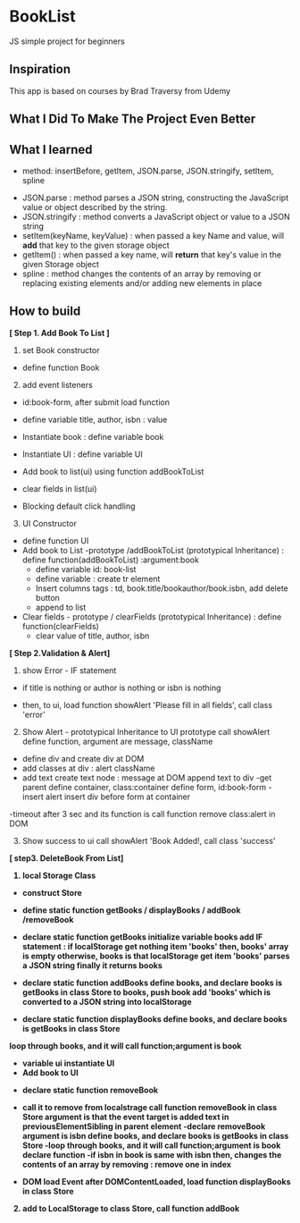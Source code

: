 # BookList
 JS simple project for beginners

## Inspiration
This app is based on courses by Brad Traversy from Udemy

## What I Did To Make The Project Even Better


## What I learned
* method: insertBefore, getItem, JSON.parse, JSON.stringify, setItem, spline

- JSON.parse : method parses a JSON string, constructing the JavaScript value or object described by the string.
- JSON.stringify : method converts a JavaScript object or value to a JSON string
- setItem(keyName, keyValue) : when passed a key Name and value, will <strong>add</strong> that key to the given storage object
- getItem() : when passed a key name, will <strong>return</strong> that key's value in the given Storage object
- spline : method changes the contents of an array by removing or replacing existing elements and/or adding new elements in place


## How to build
<strong> [ Step 1. Add Book To List ] </strong>

1. set Book constructor
- define function Book

2. add event listeners
- id:book-form, after submit load function
- define variable title, author, isbn : value
- Instantiate book : define variable book

- Instantiate UI : define variable UI

- Add book to list(ui) using function addBookToList

- clear fields in list(ui)

- Blocking default click handling

3. UI Constructor
- define function UI
- Add book to List -prototype /addBookToList (prototypical Inheritance)
 : define function(addBookToList) :argument:book
   - define variable id: book-list
   - define variable : create tr element
   - Insert columns tags
     : td, book.title/bookauthor/book.isbn, add delete button
   - append to list
- Clear fields - prototype / clearFields (prototypical Inheritance)
  : define function(clearFields)
   - clear value of title, author, isbn  

<strong> [ Step 2.Validation & Alert] </strong>

1. show Error - IF statement
* if title is nothing or author is nothing or isbn is nothing
- then, to ui, load function showAlert 'Please fill in all fields', 
call class 'error'

2. Show Alert - prototypical Inheritance
to UI prototype call showAlert
define function, argument are message, className
- define div and create div at DOM
- add classes at div
  : alert className
- add text 
 create text node : message at DOM 
 append text to div
-get parent
 define container, class:container
define form, id:book-form
-insert alert
insert div before form at container

-timeout after 3 sec and its function is
call function remove class:alert in DOM

3. Show success
to ui call showAlert 'Book Added!, call class 'success'

<strong>[ step3. DeleteBook From List]<strong>

1. local Storage Class
* construct Store
- define static function getBooks / displayBooks / addBook /removeBook
* declare static function getBooks
initialize variable books
add IF statement : if localStorage get  nothing item 'books'
then, books' array is empty
otherwise, books is that localStorage get item 'books' parses a JSON string
finally it returns books

* declare static function addBooks
define books, and declare books is getBooks in class Store
to books, push book
add 'books' which is converted to a JSON string into localStorage 

* declare static function displayBooks
define books, and declare books is getBooks in class Store

loop through books, and it will call function;argument is book
- variable ui instantiate UI 
- Add book to UI 

* declare static function removeBook
- call it to remove from localstrage
call function removeBook in class Store
argument is that the event target is added text in previousElementSibling in
parent element
-declare removeBook
argument is isbn
define books, and declare books is getBooks in class Store
-loop through books, and it will call function;argument is book
 declare function
-if isbn in book is same with isbn
 then,  changes the contents of an array by removing : remove one in index


* DOM load Event
after DOMContentLoaded, load function displayBooks in class Store


2. add to LocalStorage
to class Store, call function addBook
 
  




